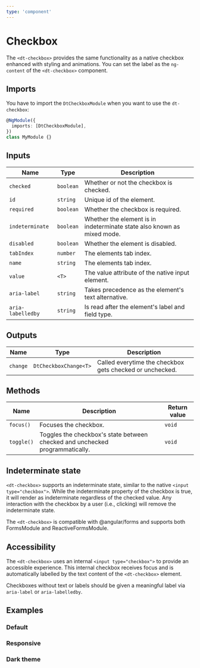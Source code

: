 ```yaml
---
type: 'component'
---
```


# Checkbox

The `<dt-checkbox>` provides the same functionality as a native checkbox
enhanced with styling and animations. You can set the label as the `ng-content`
of the `<dt-checkbox>` component.

## Imports

You have to import the `DtCheckboxModule` when you want to use the
`dt-checkbox`:

```typescript
@NgModule({
  imports: [DtCheckboxModule],
})
class MyModule {}
```

## Inputs

| Name              | Type      | Description                                                             |
| ----------------- | --------- | ----------------------------------------------------------------------- |
| `checked`         | `boolean` | Whether or not the checkbox is checked.                                 |
| `id`              | `string`  | Unique id of the element.                                               |
| `required`        | `boolean` | Whether the checkbox is required.                                       |
| `indeterminate`   | `boolean` | Whether the element is in indeterminate state also known as mixed mode. |
| `disabled`        | `boolean` | Whether the element is disabled.                                        |
| `tabIndex`        | `number`  | The elements tab index.                                                 |
| `name`            | `string`  | The elements tab index.                                                 |
| `value`           | `<T>`     | The value attribute of the native input element.                        |
| `aria-label`      | `string`  | Takes precedence as the element's text alternative.                     |
| `aria-labelledby` | `string`  | Is read after the element's label and field type.                       |

## Outputs

| Name     | Type                  | Description                                              |
| -------- | --------------------- | -------------------------------------------------------- |
| `change` | `DtCheckboxChange<T>` | Called everytime the checkbox gets checked or unchecked. |

## Methods

| Name       | Description                                                                  | Return value |
| ---------- | ---------------------------------------------------------------------------- | ------------ |
| `focus()`  | Focuses the checkbox.                                                        | `void`       |
| `toggle()` | Toggles the checkbox's state between checked and unchecked programmatically. | `void`       |

## Indeterminate state

`<dt-checkbox>` supports an indeterminate state, similar to the native
`<input type="checkbox">`. While the indeterminate property of the checkbox is
true, it will render as indeterminate regardless of the checked value. Any
interaction with the checkbox by a user (i.e., clicking) will remove the
indeterminate state.

<docs-source-example example="CheckboxIndeterminateExample"></docs-source-example>

The `<dt-checkbox>` is compatible with @angular/forms and supports both
FormsModule and ReactiveFormsModule.

## Accessibility

The `<dt-checkbox>` uses an internal `<input type="checkbox">` to provide an
accessible experience. This internal checkbox receives focus and is
automatically labelled by the text content of the `<dt-checkbox>` element.

Checkboxes without text or labels should be given a meaningful label via
`aria-label` or `aria-labelledby`.

## Examples

### Default

<docs-source-example example="CheckboxDefaultExample"></docs-source-example>

### Responsive

<docs-source-example example="CheckboxResponsiveExample"></docs-source-example>

### Dark theme

<docs-source-example example="CheckboxDarkExample" themedark="true"></docs-source-example>
